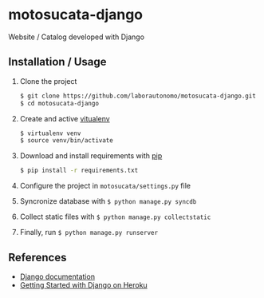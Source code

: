 motosucata-django
=================

Website / Catalog developed with Django

Installation / Usage
--------------------

1. Clone the project

    ``` sh
    $ git clone https://github.com/laborautonomo/motosucata-django.git
    $ cd motosucata-django
    ``` 

2. Create and active [vitualenv](http://pypi.python.org/pypi/virtualenv)

    ``` sh
    $ virtualenv venv
    $ source venv/bin/activate
    ``` 

3. Download and install requirements with [pip](http://pypi.python.org/pypi/pip)

    ``` sh
    $ pip install -r requirements.txt
    ```

4. Configure the project in `motosucata/settings.py` file

5. Syncronize database with `$ python manage.py syncdb`

6. Collect static files with `$ python manage.py collectstatic`

7. Finally, run `$ python manage.py runserver`


References
----------

* [Django documentation](https://docs.djangoproject.com/en/1.6/)
* [Getting Started with Django on Heroku](https://devcenter.heroku.com/articles/getting-started-with-django)